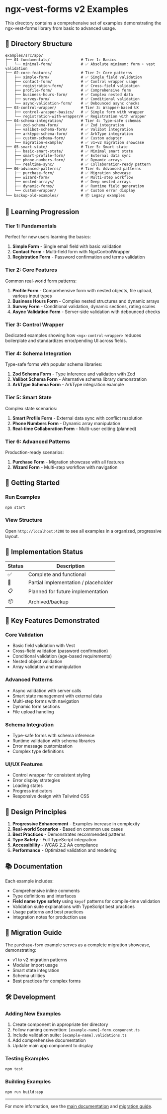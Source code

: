 # ngx-vest-forms v2 Examples

This directory contains a comprehensive set of examples demonstrating the ngx-vest-forms library from basic to advanced usage.

## 📁 Directory Structure

```console
examples/src/app/
├── 01-fundamentals/              # Tier 1: Basics
│   └── minimal-form/             # ✅ Absolute minimum: form + vest validation
├── 02-core-features/             # Tier 2: Core patterns
│   ├── simple-form/              # ✅ Single field validation
│   ├── contact-form/             # ✅ Control wrapper usage
│   ├── registration-form/        # ✅ Cross-field validation
│   ├── profile-form/             # ✅ Comprehensive form
│   ├── business-hours-form/      # ✅ Complex nested data
│   ├── survey-form/              # ✅ Conditional validation
│   └── async-validation-form/    # ✅ Debounced async checks
├── 03-control-wrapper/           # Tier 3: Wrapper-based UX
│   ├── control-wrapper-basics/   # ✅ Simple form with wrapper
│   └── registration-with-wrapper/# ✅ Registration with wrapper
├── 04-schema-integration/        # Tier 4: Type-safe schemas
│   ├── zod-schema-form/          # ✅ Zod integration
│   ├── valibot-schema-form/      # ✅ Valibot integration
│   ├── arktype-schema-form/      # ✅ ArkType integration
│   ├── custom-schema-form/       # ✅ Custom adapter
│   └── migration-example/        # ✅ v1→v2 migration showcase
├── 05-smart-state/               # Tier 5: Smart state
│   ├── basic-smart-state/        # ✅ Minimal smart state
│   ├── smart-profile-form/       # ✅ External data sync
│   ├── phone-numbers-form/       # ✅ Dynamic arrays
│   └── realtime-sync/            # ✅ Collaboration-ready pattern
├── 06-advanced-patterns/         # Tier 6: Advanced patterns
│   ├── purchase-form/            # ✅ Migration showcase
│   ├── wizard-form/              # ✅ Multi-step workflow
│   ├── nested-arrays/            # ✅ Deep nested arrays
│   ├── dynamic-forms/            # ✅ Runtime field generation
│   └── custom-wrapper/           # ✅ Custom error display
└── backup-old-examples/          # 📦 Legacy examples
```

## 🎯 Learning Progression

### Tier 1: Fundamentals

Perfect for new users learning the basics:

1. **Simple Form** - Single email field with basic validation
2. **Contact Form** - Multi-field form with NgxControlWrapper
3. **Registration Form** - Password confirmation and terms validation

### Tier 2: Core Features

Common real-world form patterns:

1. **Profile Form** - Comprehensive form with nested objects, file upload, various input types
1. **Business Hours Form** - Complex nested structures and dynamic arrays
1. **Survey Form** - Conditional validation, dynamic sections, rating scales
1. **Async Validation Form** - Server-side validation with debounced checks

### Tier 3: Control Wrapper

Dedicated examples showing how `<ngx-control-wrapper>` reduces boilerplate and standardizes error/pending UI across fields.

### Tier 4: Schema Integration

Type-safe forms with popular schema libraries:

1. **Zod Schema Form** - Type inference and validation with Zod
1. **Valibot Schema Form** - Alternative schema library demonstration
1. **ArkType Schema Form** - ArkType integration example

### Tier 5: Smart State

Complex state scenarios:

1. **Smart Profile Form** - External data sync with conflict resolution
1. **Phone Numbers Form** - Dynamic array manipulation
1. **Real-time Collaboration Form** - Multi-user editing (planned)

### Tier 6: Advanced Patterns

Production-ready scenarios:

1. **Purchase Form** - Migration showcase with all features
1. **Wizard Form** - Multi-step workflow with navigation

## 🚀 Getting Started

### Run Examples

```bash
npm start
```

### View Structure

Open `http://localhost:4200` to see all examples in a organized, progressive layout.

## 📝 Implementation Status

| Status | Description                          |
| ------ | ------------------------------------ |
| ✅     | Complete and functional              |
| 🚧     | Partial implementation / placeholder |
| 📋     | Planned for future implementation    |
| 📦     | Archived/backup                      |

## 🔧 Key Features Demonstrated

### Core Validation

- Basic field validation with Vest
- Cross-field validation (password confirmation)
- Conditional validation (age-based requirements)
- Nested object validation
- Array validation and manipulation

### Advanced Patterns

- Async validation with server calls
- Smart state management with external data
- Multi-step forms with navigation
- Dynamic form sections
- File upload handling

### Schema Integration

- Type-safe forms with schema inference
- Runtime validation with schema libraries
- Error message customization
- Complex type definitions

### UI/UX Features

- Control wrapper for consistent styling
- Error display strategies
- Loading states
- Progress indicators
- Responsive design with Tailwind CSS

## 🎨 Design Principles

1. **Progressive Enhancement** - Examples increase in complexity
2. **Real-world Scenarios** - Based on common use cases
3. **Best Practices** - Demonstrates recommended patterns
4. **Type Safety** - Full TypeScript integration
5. **Accessibility** - WCAG 2.2 AA compliance
6. **Performance** - Optimized validation and rendering

## 📚 Documentation

Each example includes:

- Comprehensive inline comments
- Type definitions and interfaces
- **Field name type safety** using `keyof` patterns for compile-time validation
- Validation suite explanations with TypeScript best practices
- Usage patterns and best practices
- Integration notes for production use

## 🔄 Migration Guide

The `purchase-form` example serves as a complete migration showcase, demonstrating:

- v1 to v2 migration patterns
- Modular import usage
- Smart state integration
- Schema utilities
- Best practices for complex forms

## 🛠️ Development

### Adding New Examples

1. Create component in appropriate tier directory
2. Follow naming convention: `[example-name]-form.component.ts`
3. Include validation suite: `[example-name].validations.ts`
4. Add comprehensive documentation
5. Update main app component to display

### Testing Examples

```bash
npm test
```

### Building Examples

```bash
npm run build:app
```

---

For more information, see the [main documentation](../../../README.md) and [migration guide](../../../docs/MIGRATION_GUIDE_V2.md).
